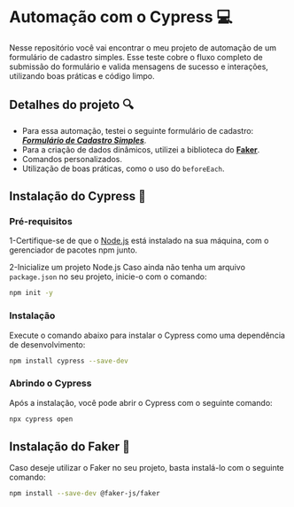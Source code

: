 # Automação com o Cypress 💻

Nesse repositório você vai encontrar o meu projeto de automação de um formulário de cadastro simples. Esse teste cobre o fluxo completo de submissão do formulário e valida mensagens de sucesso e interações, utilizando boas práticas e código limpo.


## Detalhes do projeto 🔍

- Para essa automação, testei o seguinte formulário de cadastro: [***Formulário de Cadastro Simples***](https://jamesonbatista.github.io/projectqatesterweb/cadastro-simples.html).
- Para a criação de dados dinâmicos, utilizei a biblioteca do [**Faker**](https://www.npmjs.com/package/@faker-js/faker). 
- Comandos personalizados.
- Utilização de boas práticas, como o uso do `beforeEach`.

## Instalação do Cypress 🔧

### **Pré-requisitos**

1-Certifique-se de que o [Node.js](https://nodejs.org/) está instalado na sua máquina, com o gerenciador de pacotes npm junto.

2-Inicialize um projeto Node.js
Caso ainda não tenha um arquivo `package.json` no seu projeto, inicie-o com o comando:

```bash
npm init -y
```
### **Instalação**
Execute o comando abaixo para instalar o Cypress como uma dependência de desenvolvimento:
```bash
npm install cypress --save-dev
```
### **Abrindo o Cypress**
Após a instalação, você pode abrir o Cypress com o seguinte comando:
```bash
npx cypress open
```

## Instalação do Faker 🎩
Caso deseje utilizar o Faker no seu projeto, basta instalá-lo com o seguinte comando:  

```bash
npm install --save-dev @faker-js/faker
```

